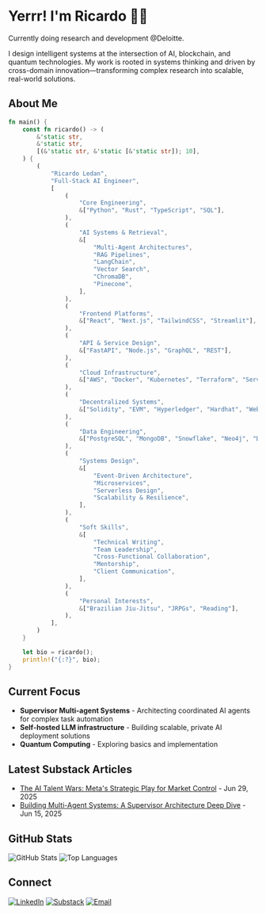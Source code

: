 # Yerrr! I'm Ricardo 👋🏾

Currently doing research and development @Deloitte.

I design intelligent systems at the intersection of AI, blockchain, and quantum technologies.
My work is rooted in systems thinking and driven by cross-domain innovation—transforming complex research into scalable,
real-world solutions.

## About Me

```rust
fn main() {
    const fn ricardo() -> (
        &'static str,
        &'static str,
        [(&'static str, &'static [&'static str]); 10],
    ) {
        (
            "Ricardo Ledan",
            "Full-Stack AI Engineer",
            [
                (
                    "Core Engineering",
                    &["Python", "Rust", "TypeScript", "SQL"],
                ),
                (
                    "AI Systems & Retrieval",
                    &[
                        "Multi-Agent Architectures",
                        "RAG Pipelines",
                        "LangChain",
                        "Vector Search",
                        "ChromaDB",
                        "Pinecone",
                    ],
                ),
                (
                    "Frontend Platforms",
                    &["React", "Next.js", "TailwindCSS", "Streamlit"],
                ),
                (
                    "API & Service Design",
                    &["FastAPI", "Node.js", "GraphQL", "REST"],
                ),
                (
                    "Cloud Infrastructure",
                    &["AWS", "Docker", "Kubernetes", "Terraform", "Serverless"],
                ),
                (
                    "Decentralized Systems",
                    &["Solidity", "EVM", "Hyperledger", "Hardhat", "Web3.js"],
                ),
                (
                    "Data Engineering",
                    &["PostgreSQL", "MongoDB", "Snowflake", "Neo4j", "Data Modeling"],
                ),
                (
                    "Systems Design",
                    &[
                        "Event-Driven Architecture",
                        "Microservices",
                        "Serverless Design",
                        "Scalability & Resilience",
                    ],
                ),
                (
                    "Soft Skills",
                    &[
                        "Technical Writing",
                        "Team Leadership",
                        "Cross-Functional Collaboration",
                        "Mentorship",
                        "Client Communication",
                    ],
                ),
                (
                    "Personal Interests",
                    &["Brazilian Jiu-Jitsu", "JRPGs", "Reading"],
                ),
            ],
        )
    }

    let bio = ricardo();
    println!("{:?}", bio);
}
```

## Current Focus

- **Supervisor Multi-agent Systems** - Architecting coordinated AI agents for complex task automation
- **Self-hosted LLM infrastructure** - Building scalable, private AI deployment solutions
- **Quantum Computing** - Exploring basics and implementation

## Latest Substack Articles

<!-- SUBSTACK:START -->

- [The AI Talent Wars: Meta's Strategic Play for Market Control](https://ricardoledan.substack.com/p/the-ai-talent-wars-metas-strategic) -
  Jun 29, 2025
- [Building Multi-Agent Systems: A Supervisor Architecture Deep Dive](https://ricardoledan.substack.com/p/building-multi-agent-systems-a-supervisor) -
  Jun 15, 2025

<!-- SUBSTACK:END -->

## GitHub Stats

![GitHub Stats](https://github-readme-stats.vercel.app/api?username=ricoledan&theme=dark&show_icons=true) ![Top Languages](https://github-readme-stats.vercel.app/api/top-langs/?username=ricoledan&theme=dark&layout=compact)

## Connect

[![LinkedIn](https://img.shields.io/badge/LinkedIn-0077B5?style=for-the-badge&logo=linkedin&logoColor=white)](https://linkedin.com/in/ricardoledan)
[![Substack](https://img.shields.io/badge/Substack-FF6719?style=for-the-badge&logo=substack&logoColor=white)](https://ricardoledan.substack.com/)
[![Email](https://img.shields.io/badge/Email-D14836?style=for-the-badge&logo=gmail&logoColor=white)](mailto:ricardoledan+github@proton.me)
